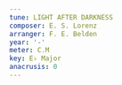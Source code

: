 ```yaml
---
tune: LIGHT AFTER DARKNESS
composer: E. S. Lorenz
arranger: F. E. Belden
year: '-'
meter: C.M
key: E♭ Major
anacrusis: 0
---
```


